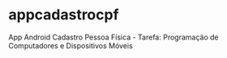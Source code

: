 # appcadastrocpf
App Android Cadastro Pessoa Física - Tarefa: Programação de Computadores e Dispositivos Móveis
